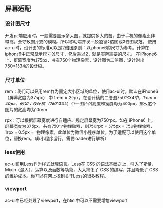 ## 屏幕适配

### 设计图尺寸

开发pc端应用时，一般需要显示多大图，就提供多大的图，由于手机的像素比非常高，会导致图片变的模糊。所以移动端开发一般遵循2倍图或3倍图规范。
使用ac-ui时，设计图的标准可以是2倍图原则：以iphone6的尺寸为参考。计算在iphone6中正常显示尺寸的尺寸，然后乘以2，就是实际需要的尺寸。
在iPhone6 上，屏幕宽度为375px，共有750个物理像素，设计图为二倍图，设计时出750*1334的设计稿。

### 尺寸单位

rem：我们可以采用rem作为固定大小区域的单位，使用ac-ui时，默认在iPhone6（屏幕宽度为375px） 中 1rem = 20px，在设计稿的二倍图750*1334中，1rem = 40px，例如：设计稿（750*1334）中一图片的高度和宽度均为400px，那么这个图片的宽高均为10rem

rpx：可以根据屏幕宽度进行自适应。规定屏幕宽为750rpx。如在 iPhone6 上，屏幕宽度为375px，共有750个物理像素，则750rpx = 375px = 750物理像素，1rpx = 0.5px = 1物理像素。此单位为微信小程序单位，为了适配可以使用这个单位，替换rem。（非小程序运行，需要loader进行解析）

### less使用

ac-ui使用Less作为样式处理语言。Less在 CSS 的语法基础之上，引入了变量，Mixin（混入），运算以及函数等功能，大大简化了 CSS 的编写，并且降低了 CSS 的维护成本。你可以在网上找到关于Less的很多教程。

### viewport

ac-ui中已经处理了viewport，在html中可以不需要增加viewport